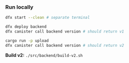 
### Run locally

```sh
dfx start --clean # separate terminal

dfx deploy backend
dfx canister call backend version # should return v1

cargo run -p upload
dfx canister call backend version # should return v2
```

**Build v2:** `./src/backend/build-v2.sh`
